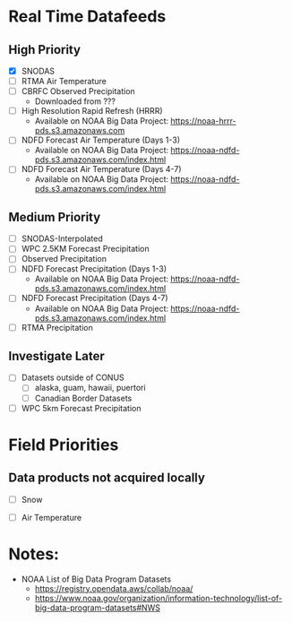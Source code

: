 # Real Time Datafeeds

## High Priority

- [x] SNODAS
- [ ] RTMA Air Temperature
- [ ] CBRFC Observed Precipitation
  - Downloaded from ???
- [ ] High Resolution Rapid Refresh (HRRR)
  - Available on NOAA Big Data Project: https://noaa-hrrr-pds.s3.amazonaws.com
- [ ] NDFD Forecast Air Temperature (Days 1-3)
  - Available on NOAA Big Data Project: https://noaa-ndfd-pds.s3.amazonaws.com/index.html
- [ ] NDFD Forecast Air Temperature (Days 4-7)
  - Available on NOAA Big Data Project: https://noaa-ndfd-pds.s3.amazonaws.com/index.html

## Medium Priority

- [ ] SNODAS-Interpolated
- [ ] WPC 2.5KM Forecast Precipitation
- [ ] Observed Precipitation
- [ ] NDFD Forecast Precipitation (Days 1-3)
  - Available on NOAA Big Data Project: https://noaa-ndfd-pds.s3.amazonaws.com/index.html
- [ ] NDFD Forecast Precipitation (Days 4-7)
  - Available on NOAA Big Data Project: https://noaa-ndfd-pds.s3.amazonaws.com/index.html
- [ ] RTMA Precipitation

## Investigate Later

- [ ] Datasets outside of CONUS
  - [ ] alaska, guam, hawaii, puertori
  - [ ] Canadian Border Datasets
- [ ] WPC 5km Forecast Precipitation

# Field Priorities

## Data products not acquired locally

- [ ] Snow
- [ ] Air Temperature


# Notes: 
- NOAA List of Big Data Program Datasets
  - https://registry.opendata.aws/collab/noaa/
  - https://www.noaa.gov/organization/information-technology/list-of-big-data-program-datasets#NWS